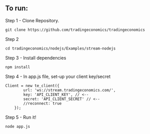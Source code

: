 ## To run:

Step 1 - Clone Repository.
```
git clone https://github.com/tradingeconomics/tradingeconomics
```

Step 2
```
cd tradingeconomics/nodejs/Examples/stream-nodejs
```

Step 3 - Install dependencies
```
npm install
```


Step 4 - In app.js file, set-up your client key/secret
```
Client = new te_client({
		url: 'ws://stream.tradingeconomics.com/',
		key: 'API_CLIENT_KEY', // <--
		secret: 'API_CLIENT_SECRET' // <--
		//reconnect: true
	});
```

Step 5 - Run it!
```
node app.js
```


